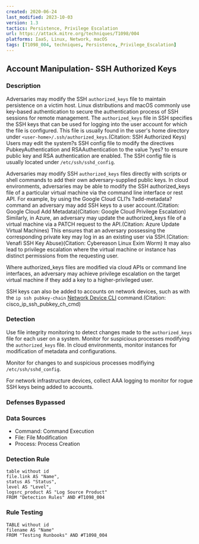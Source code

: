 ```yaml
---
created: 2020-06-24
last_modified: 2023-10-03
version: 1.3
tactics: Persistence, Privilege Escalation
url: https://attack.mitre.org/techniques/T1098/004
platforms: IaaS, Linux, Network, macOS
tags: [T1098_004, techniques, Persistence,_Privilege_Escalation]
---
```


## Account Manipulation- SSH Authorized Keys

### Description

Adversaries may modify the SSH <code>authorized_keys</code> file to maintain persistence on a victim host. Linux distributions and macOS commonly use key-based authentication to secure the authentication process of SSH sessions for remote management. The <code>authorized_keys</code> file in SSH specifies the SSH keys that can be used for logging into the user account for which the file is configured. This file is usually found in the user's home directory under <code>&lt;user-home&gt;/.ssh/authorized_keys</code>.(Citation: SSH Authorized Keys) Users may edit the system?s SSH config file to modify the directives PubkeyAuthentication and RSAAuthentication to the value ?yes? to ensure public key and RSA authentication are enabled. The SSH config file is usually located under <code>/etc/ssh/sshd_config</code>.

Adversaries may modify SSH <code>authorized_keys</code> files directly with scripts or shell commands to add their own adversary-supplied public keys. In cloud environments, adversaries may be able to modify the SSH authorized_keys file of a particular virtual machine via the command line interface or rest API. For example, by using the Google Cloud CLI?s ?add-metadata? command an adversary may add SSH keys to a user account.(Citation: Google Cloud Add Metadata)(Citation: Google Cloud Privilege Escalation) Similarly, in Azure, an adversary may update the authorized_keys file of a virtual machine via a PATCH request to the API.(Citation: Azure Update Virtual Machines) This ensures that an adversary possessing the corresponding private key may log in as an existing user via SSH.(Citation: Venafi SSH Key Abuse)(Citation: Cybereason Linux Exim Worm) It may also lead to privilege escalation where the virtual machine or instance has distinct permissions from the requesting user.

Where authorized_keys files are modified via cloud APIs or command line interfaces, an adversary may achieve privilege escalation on the target virtual machine if they add a key to a higher-privileged user. 

SSH keys can also be added to accounts on network devices, such as with the `ip ssh pubkey-chain` [Network Device CLI](https://attack.mitre.org/techniques/T1059/008) command.(Citation: cisco_ip_ssh_pubkey_ch_cmd)

### Detection

Use file integrity monitoring to detect changes made to the <code>authorized_keys</code> file for each user on a system. Monitor for suspicious processes modifying the <code>authorized_keys</code> file. In cloud environments, monitor instances for modification of metadata and configurations.

Monitor for changes to and suspicious processes modifiying <code>/etc/ssh/sshd_config</code>.

For network infrastructure devices, collect AAA logging to monitor for rogue SSH keys being added to accounts.

### Defenses Bypassed



### Data Sources

  - Command: Command Execution
  -  File: File Modification
  -  Process: Process Creation
### Detection Rule

```dataview
table without id
file.link AS "Name",
status AS "Status",
level AS "Level",
logsrc_product AS "Log Source Product"
FROM "Detection Rules" AND #T1098_004
```

### Rule Testing

```dataview
TABLE without id
filename AS "Name"
FROM "Testing Runbooks" AND #T1098_004
```
